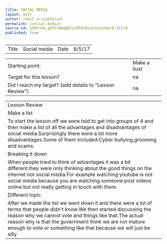 ```yaml
---
title: SOCIAL MEDIA
layout: post
author: rohit.srisakthivel
permalink: /social-media/
source-id: 1A0FntA_gHIFrW8gQ8lLnZh5V0uvFsknuYowrD-2iIY4
published: true
---
```

<table>
  <tr>
    <td>Title</td>
    <td>Social media </td>
    <td>Date</td>
    <td>8/5/17</td>
  </tr>
</table>


<table>
  <tr>
    <td>Starting point:</td>
    <td>Make a liust</td>
  </tr>
  <tr>
    <td>Target for this lesson?</td>
    <td>na</td>
  </tr>
  <tr>
    <td>Did I reach my target? 
(add details to "Lesson Review")</td>
    <td>na</td>
  </tr>
</table>


<table>
  <tr>
    <td>Lesson Review</td>
  </tr>
  <tr>
    <td>Make a list</td>
  </tr>
  <tr>
    <td>To start the lesson off we were told to get into groups of 4 and then make a list of all the advantages and disadvantages of social media.Surprisingly there were a lot more disadvantages.Some of them included:Cyber bullying,grooming and scams.</td>
  </tr>
  <tr>
    <td>Breaking it down</td>
  </tr>
  <tr>
    <td>When people tried to think of advantages it was a bit different.they were only thinking about the good things on the internet not social media.For example watching youtube is  not social media because you are watching someone post videos online but not really getting in touch with them.</td>
  </tr>
  <tr>
    <td>Different topic</td>
  </tr>
  <tr>
    <td>After we made the list we went down it and there were a lot of terms that people didn't know.We then started discussing the reason why we cannot vote and things like that.The actual reason why is that the government think we are not mature enough to vote or something like that because we will just be silly</td>
  </tr>
</table>


